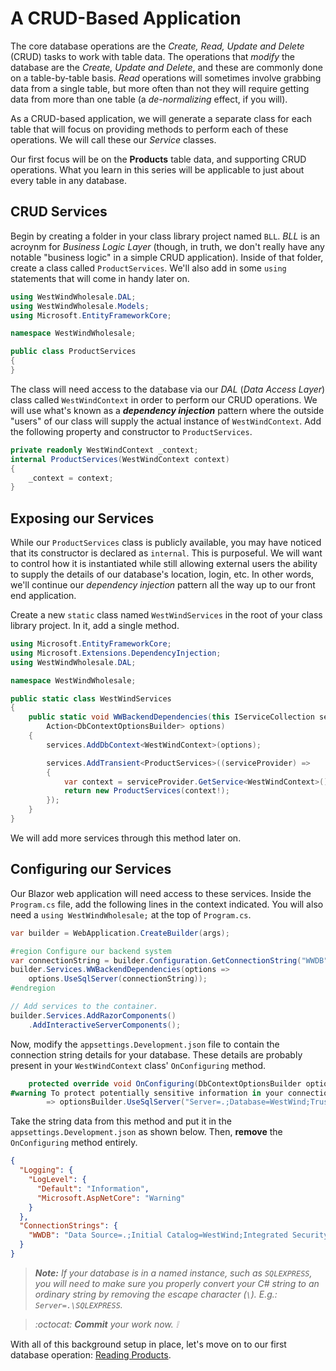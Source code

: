 # A CRUD-Based Application

The core database operations are the *Create, Read, Update and Delete* (CRUD) tasks to work with table data. The operations that *modify* the database are the *Create, Update and Delete*, and these are commonly done on a table-by-table basis. *Read* operations will sometimes involve grabbing data from a single table, but more often than not they will require getting data from more than one table (a *de-normalizing* effect, if you will).

As a CRUD-based application, we will generate a separate class for each table that will focus on providing methods to perform each of these operations. We will call these our *Service* classes.

Our first focus will be on the **Products** table data, and supporting CRUD operations. What you learn in this series will be applicable to just about every table in any database.

## CRUD Services

Begin by creating a folder in your class library project named `BLL`. *BLL* is an acroynm for *Business Logic Layer* (though, in truth, we don't really have any notable "business logic" in a simple CRUD application). Inside of that folder, create a class called `ProductServices`. We'll also add in some `using` statements that will come in handy later on.

```cs
using WestWindWholesale.DAL;
using WestWindWholesale.Models;
using Microsoft.EntityFrameworkCore;

namespace WestWindWholesale;

public class ProductServices
{
}
```

The class will need access to the database via our *DAL* (*Data Access Layer*) class called `WestWindContext` in order to perform our CRUD operations. We will use what's known as a ***dependency injection*** pattern where the outside "users" of our class will supply the actual instance of `WestWindContext`. Add the following property and constructor to `ProductServices`.

```cs
private readonly WestWindContext _context;
internal ProductServices(WestWindContext context)
{
    _context = context;
}
```

## Exposing our Services

While our `ProductServices` class is publicly available, you may have noticed that its constructor is declared as `internal`. This is purposeful. We will want to control how it is instantiated while still allowing external users the ability to supply the details of our database's location, login, etc. In other words, we'll continue our *dependency injection* pattern all the way up to our front end application.

Create a new `static` class named `WestWindServices` in the root of your class library project. In it, add a single method.

```cs
using Microsoft.EntityFrameworkCore;
using Microsoft.Extensions.DependencyInjection;
using WestWindWholesale.DAL;

namespace WestWindWholesale;

public static class WestWindServices
{
    public static void WWBackendDependencies(this IServiceCollection services,
        Action<DbContextOptionsBuilder> options)
    {
        services.AddDbContext<WestWindContext>(options);

        services.AddTransient<ProductServices>((serviceProvider) =>
        {
            var context = serviceProvider.GetService<WestWindContext>();
            return new ProductServices(context!);
        });
    }
}
```

We will add more services through this method later on.

## Configuring our Services

Our Blazor web application will need access to these services. Inside the `Program.cs` file, add the following lines in the context indicated. You will also need a `using WestWindWholesale;` at the top of `Program.cs`.

```cs
var builder = WebApplication.CreateBuilder(args);

#region Configure our backend system
var connectionString = builder.Configuration.GetConnectionString("WWDB");
builder.Services.WWBackendDependencies(options =>
	options.UseSqlServer(connectionString));
#endregion

// Add services to the container.
builder.Services.AddRazorComponents()
    .AddInteractiveServerComponents();
```

Now, modify the `appsettings.Development.json` file to contain the connection string details for your database. These details are probably present in your `WestWindContext` class' `OnConfiguring` method.

```cs
    protected override void OnConfiguring(DbContextOptionsBuilder optionsBuilder)
#warning To protect potentially sensitive information in your connection string, you should move it out of source code. You can avoid scaffolding the connection string by using the Name= syntax to read it from configuration - see https://go.microsoft.com/fwlink/?linkid=2131148. For more guidance on storing connection strings, see https://go.microsoft.com/fwlink/?LinkId=723263.
        => optionsBuilder.UseSqlServer("Server=.;Database=WestWind;Trusted_Connection=True;TrustServerCertificate=True");
```

Take the string data from this method and put it in the `appsettings.Development.json` as shown below. Then, **remove** the `OnConfiguring` method entirely.

```json
{
  "Logging": {
    "LogLevel": {
      "Default": "Information",
      "Microsoft.AspNetCore": "Warning"
    }
  },
  "ConnectionStrings": {
    "WWDB": "Data Source=.;Initial Catalog=WestWind;Integrated Security=True;TrustServerCertificate=true"
  }
}
```

> ***Note:** If your database is in a named instance, such as `SQLEXPRESS`, you will need to make sure you properly convert your C# string to an ordinary string by removing the escape character (`\`). E.g.: `Server=.\SQLEXPRESS`.*

> *:octocat: **Commit** your work now. :grey_exclamation:*

With all of this background setup in place, let's move on to our first database operation: [Reading Products](./Step-2.md).
